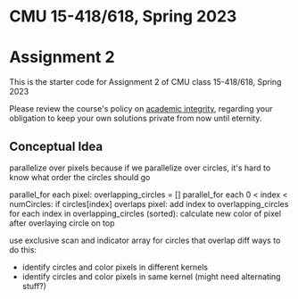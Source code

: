# CMU 15-418/618, Spring 2023

# Assignment 2

This is the starter code for Assignment 2 of CMU class 15-418/618, Spring 2023

Please review the course's policy on [academic
integrity](http://www.cs.cmu.edu/~418/academicintegrity.html),
regarding your obligation to keep your own solutions private from now
until eternity.

## Conceptual Idea

parallelize over pixels because if we parallelize over circles, it's hard to know what order the circles should go

parallel_for each pixel:
    overlapping_circles = []
    parallel_for each 0 < index < numCircles:
        if circles[index] overlaps pixel:
            add index to overlapping_circles
    for each index in overlapping_circles (sorted):
        calculate new color of pixel after overlaying circle on top


use exclusive scan and indicator array for circles that overlap
diff ways to do this:
- identify circles and color pixels in different kernels
- identify circles and color pixels in same kernel (might need alternating stuff?)



